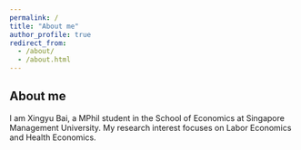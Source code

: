 ```yaml
---
permalink: /
title: "About me"
author_profile: true
redirect_from: 
  - /about/
  - /about.html
---
```




About me
------
I am Xingyu Bai, a MPhil student in the School of Economics at Singapore Management University. My research interest focuses on Labor Economics and Health Economics.
